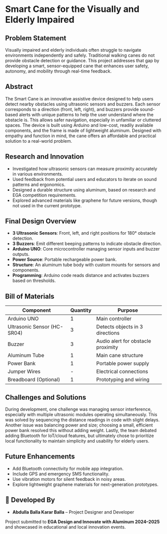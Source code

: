 # Smart Cane for the Visually and Elderly Impaired

## Problem Statement

Visually impaired and elderly individuals often struggle to navigate environments independently and safely. Traditional walking canes do not provide obstacle detection or guidance. This project addresses that gap by developing a smart, sensor-equipped cane that enhances user safety, autonomy, and mobility through real-time feedback.

## Abstract

The Smart Cane is an innovative assistive device designed to help users detect nearby obstacles using ultrasonic sensors and buzzers. Each sensor corresponds to a direction (front, left, right), and buzzers provide sound-based alerts with unique patterns to help the user understand where the obstacle is. This allows safer navigation, especially in unfamiliar or cluttered spaces. The device is built using Arduino and low-cost, readily available components, and the frame is made of lightweight aluminum. Designed with empathy and function in mind, the cane offers an affordable and practical solution to a real-world problem.

## Research and Innovation

- Investigated how ultrasonic sensors can measure proximity accurately in various environments.
- Used feedback from potential users and educators to iterate on sound patterns and ergonomics.
- Designed a durable structure using aluminum, based on research and EGA competition requirements.
- Explored advanced materials like graphene for future versions, though not used in the current prototype.

## Final Design Overview

- **3 Ultrasonic Sensors**: Front, left, and right positions for 180° obstacle detection.
- **3 Buzzers**: Emit different beeping patterns to indicate obstacle direction.
- **Arduino UNO**: Core microcontroller managing sensor inputs and buzzer outputs.
- **Power Source**: Portable rechargeable power bank.
- **Structure**: An aluminum tube body with custom mounts for sensors and components.
- **Programming**: Arduino code reads distance and activates buzzers based on thresholds.

## Bill of Materials

| Component                | Quantity | Purpose                              |
|-------------------------|----------|--------------------------------------|
| Arduino UNO             | 1        | Main controller                      |
| Ultrasonic Sensor (HC-SR04) | 3    | Detects objects in 3 directions      |
| Buzzer                  | 3        | Audio alert for obstacle proximity   |
| Aluminum Tube           | 1        | Main cane structure                  |
| Power Bank              | 1        | Portable power supply                |
| Jumper Wires            | -        | Electrical connections               |
| Breadboard (Optional)   | 1        | Prototyping and wiring               |

##  Challenges and Solutions

During development, one challenge was managing sensor interference, especially with multiple ultrasonic modules operating simultaneously. This was solved by sequencing the distance readings in code with slight delays. Another issue was balancing power and size; choosing a small, efficient power bank resolved this without adding weight. Lastly, the team debated adding Bluetooth for IoT/cloud features, but ultimately chose to prioritize local functionality to maintain simplicity and usability for elderly users.

##  Future Enhancements

- Add Bluetooth connectivity for mobile app integration.
- Include GPS and emergency SMS functionality.
- Use vibration motors for silent feedback in noisy areas.
- Explore lightweight graphene materials for next-generation prototypes.

## 🧠 Developed By

- **Abdulla Balla Karar Balla** – Project Designer and Developer

Project submitted to **EGA Design and Innovate with Aluminum 2024–2025** and showcased in educational and local innovation events.

